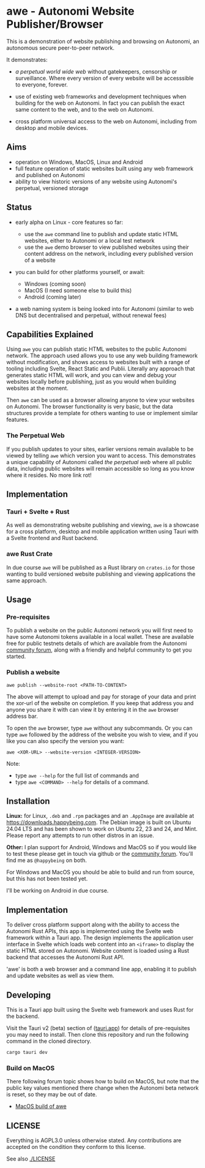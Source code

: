 # awe - Autonomi Website Publisher/Browser
This is a demonstration of website publishing and browsing on Autonomi, an autonomous secure peer-to-peer network.

It demonstrates:
- *a perpetual world wide web* without gatekeepers, censorship or surveillance. Where every version of every website will be accesssible to everyone, forever.

- use of existing web frameworks and development techniques when building for the web on Autonomi. In fact you can publish the exact same content to the web, and to the web on Autonomi.

- cross platform universal access to the web on Autonomi, including from desktop and mobile devices.

## Aims
- operation on Windows, MacOS, Linux and Android
- full feature operation of static websites built using any web framework and published on Autonomi
- ability to view historic versions of any website using Autonomi's perpetual, versioned storage

## Status
- early alpha on Linux - core features so far:
  - use the `awe` command line to publish and update static HTML websites, either to Autonomi or a local test network
  - use the `awe` demo browser to view published websites using their content address on the network, including every published version of a website


- you can build for other platforms yourself, or await:
  - Windows (coming soon)
  - MacOS (I need someone else to build this)
  - Android (coming later)
- a web naming system is being looked into for Autonomi (similar to web DNS but decentralised and perpetual, without renewal fees)

## Capabilities Explained

Using `awe` you can publish static HTML websites to the public Autonomi network. The approach used allows you to use any web building framework without modification, and shows access to websites built with a range of tooling including Svelte, React Static and Publii. Literally any approach that generates static HTML will work, and you can view and debug your websites locally before publishing, just as you would when building websites at the moment.

Then `awe` can be used as a browser allowing anyone to view your websites on Autonomi. The browser functionality is very basic, but the data structures provide a template for others wanting to use or implement similar features.

### The Perpetual Web
If you publish updates to your sites, earlier versions remain available to be viewed by telling `awe` which version you want to access. This demonstrates a unique capability of Autonomi called *the perpetual web* where all public data, including public websites will remain accessible so long as you know where it resides. No more link rot!


## Implementation

### Tauri + Svelte + Rust
As well as demonstrating website publishing and viewing, `awe` is a showcase for a cross platform, desktop and mobile application written using Tauri with a Svelte frontend and Rust backend.

### awe Rust Crate

In due course `awe` will be published as a Rust library on `crates.io` for those wanting to build versioned website publishing and viewing applications the same approach.

## Usage
### Pre-requisites
To publish a website on the public Autonomi network you will first need to have some Autonomi tokens available in a local wallet. These are available free for public testnets details of which are available from the Autonomi [community forum](https://forum.autonomi.community), along with a friendly and helpful community to get you started.

### Publish a website
`awe publish --website-root <PATH-TO-CONTENT>`

The above will attempt to upload and pay for storage of your data and print the xor-url of the website on completion. If you keep that address you and anyone you share it with can view it by entering it in the `awe` browser address bar.

To open the `awe` browser, type `awe` without any subcommands. Or you can type `awe` followed by the address of the website you wish to view, and if you like you can also specify the version you want:

`awe <XOR-URL> --website-version <INTEGER-VERSION>`

Note:
- type `awe --help` for the full list of commands and
- type `awe <COMMAND> --help` for details of a command.

## Installation
**Linux:** for Linux, `.deb` and `.rpm` packages and an `.AppImage` are available at https://downloads.happybeing.com. The Debian image is built on Ubuntu 24.04 LTS and has been shown to work on Ubuntu 22, 23 and 24, and Mint. Please report any attempts to run other distros in an issue.

**Other:** I plan support for Android, Windows and MacOS so if you would like to test these please get in touch via github or the [community forum](https://forum.autonomi.community). You'll find me as `@happybeing` on both.

For Windows and MacOS you should be able to build and run from source, but this has not been tested yet.

I'll be working on Android in due course.

## Implementation
To deliver cross platform support along with the ability to access the Autonomi Rust APIs, this app is implemented using the Svelte web framework within a Tauri app. The design implements the application user interface in Svelte which loads web content into an `<iframe>` to display the static HTML stored on Autonomi. Website content is loaded using a Rust backend that accesses the Autonomi Rust API.

'awe' is both a web browser and a command line app, enabling it to publish and update websites as well as view them.

## Developing

This is a Tauri app built using the Svelte web framework and uses Rust for the backend.

Visit the Tauri v2 (beta) section of ([tauri.app](https://tauri.app)) for details of pre-requisites you may need to install. Then clone this repository and run the following command in the cloned directory.
```bash
cargo tauri dev
```

### Build on MacOS
There following forum topic shows how to build on MacOS, but note that the public key values mentioned there change when the Autonomi beta network is reset, so they may be out of date.

- [MacOS build of awe](https://forum.autonomi.community/t/macos-build-of-awe-web-publisher-browser-demo-app/40202?u=happybeing)

## LICENSE

Everything is AGPL3.0 unless otherwise stated. Any contributions are accepted on the condition they conform to this license.

See also [./LICENSE](./LICENSE)
